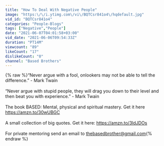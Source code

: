 ```yaml
---
title: "How To Deal With Negative People"
image: "https:\/\/i.ytimg.com\/vi\/BQTCsr841o4\/hqdefault.jpg"
vid_id: "BQTCsr841o4"
categories: "People-Blogs"
tags: ["Negative","People"]
date: "2021-06-07T04:01:58+03:00"
vid_date: "2021-06-06T09:54:33Z"
duration: "PT14M"
viewcount: "89"
likeCount: "17"
dislikeCount: "0"
channel: "Based Brothers"
---
```

{% raw %}“Never argue with a fool, onlookers may not be able to tell the difference.” - Mark Twain<br /><br />“Never argue with stupid people, they will drag you down to their level and then beat you with experience.” - Mark Twain<br /><br />The book BASED: Mental, physical and spiritual mastery. Get it here <a rel="nofollow" target="blank" href="https://amzn.to/30wUBGC​​​">https://amzn.to/30wUBGC​​​</a><br /><br />A small collection of big quotes. Get it here: <a rel="nofollow" target="blank" href="https://amzn.to/3ldJDOs​​​">https://amzn.to/3ldJDOs​​​</a><br /><br />For private mentoring send an email to thebasedbrother@gmail.com{% endraw %}
